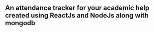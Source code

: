 ## An attendance tracker for your academic help created using ReactJs and NodeJs along with mongodb

